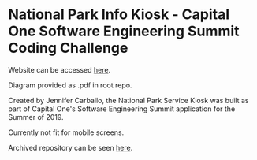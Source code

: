 # National Park Info Kiosk - Capital One Software Engineering Summit Coding Challenge

Website can be accessed [here](https://nationalparkservicekiosk.herokuapp.com/).

Diagram provided as .pdf in root repo.

Created by Jennifer Carballo, the National Park Service Kiosk was built as part of Capital One's Software Engineering Summit application for the Summer of 2019.

Currently not fit for mobile screens.

Archived repository can be seen [here](https://github.com/jcarballo1/National-Park-Info-Kiosk).
